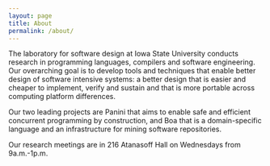 ```yaml
---
layout: page
title: About
permalink: /about/
---
```


The laboratory for software design at Iowa State University conducts research in
programming languages, compilers and software engineering. Our overarching goal
is to develop tools and techniques that enable better design of software
intensive systems: a better design that is easier and cheaper to implement,
verify and sustain and that is more portable across computing platform
differences.

Our two leading projects are Panini that aims to enable safe and efficient
concurrent programming by construction, and Boa that is a domain-specific
language and an infrastructure for mining software repositories.

Our research meetings are in 216 Atanasoff Hall on Wednesdays from 9a.m.-1p.m.
